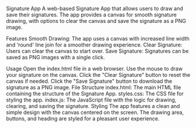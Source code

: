 Signature App
A web-based Signature App that allows users to draw and save their signatures. The app provides a canvas for smooth signature drawing, with options to clear the canvas and save the signature as a PNG image.

Features
Smooth Drawing: The app uses a canvas with increased line width and 'round' line join for a smoother drawing experience.
Clear Signature: Users can clear the canvas to start over.
Save Signature: Signatures can be saved as PNG images with a single click.

Usage
Open the index.html file in a web browser.
Use the mouse to draw your signature on the canvas.
Click the "Clear Signature" button to reset the canvas if needed.
Click the "Save Signature" button to download the signature as a PNG image.
File Structure
index.html: The main HTML file containing the structure of the Signature App.
styles.css: The CSS file for styling the app.
index.js: The JavaScript file with the logic for drawing, clearing, and saving the signature.
Styling
The app features a clean and simple design with the canvas centered on the screen. The drawing area, buttons, and heading are styled for a pleasant user experience.
